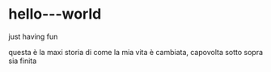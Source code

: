 # hello---world
just having fun

questa è la maxi storia di come la mia vita è cambiata, capovolta sotto sopra sia finita
